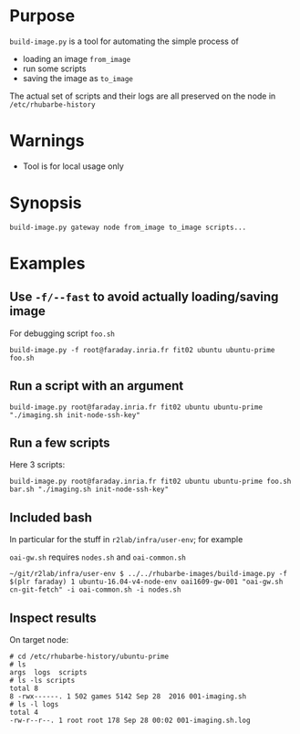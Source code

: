 # Purpose

`build-image.py` is a tool for automating the simple process of

* loading an image `from_image`
* run some scripts
* saving the image as `to_image`

The actual set of scripts and their logs are all preserved on the node in `/etc/rhubarbe-history`

# Warnings

* Tool is for local usage only

# Synopsis

```
build-image.py gateway node from_image to_image scripts...
```

# Examples

## Use `-f/--fast` to avoid actually loading/saving image

For debugging script `foo.sh`

```
build-image.py -f root@faraday.inria.fr fit02 ubuntu ubuntu-prime foo.sh
```

## Run a script with an argument
```
build-image.py root@faraday.inria.fr fit02 ubuntu ubuntu-prime "./imaging.sh init-node-ssh-key"
```

## Run a few scripts

Here 3 scripts:

```
build-image.py root@faraday.inria.fr fit02 ubuntu ubuntu-prime foo.sh bar.sh "./imaging.sh init-node-ssh-key"
```

## Included bash

In particular for the stuff in `r2lab/infra/user-env`; for example

`oai-gw.sh` requires `nodes.sh` and `oai-common.sh`

```
~/git/r2lab/infra/user-env $ ../../rhubarbe-images/build-image.py -f $(plr faraday) 1 ubuntu-16.04-v4-node-env oai1609-gw-001 "oai-gw.sh cn-git-fetch" -i oai-common.sh -i nodes.sh
```


## Inspect results

On target node:

```
# cd /etc/rhubarbe-history/ubuntu-prime
# ls
args  logs  scripts
# ls -ls scripts
total 8
8 -rwx------. 1 502 games 5142 Sep 28  2016 001-imaging.sh
# ls -l logs
total 4
-rw-r--r--. 1 root root 178 Sep 28 00:02 001-imaging.sh.log
```
